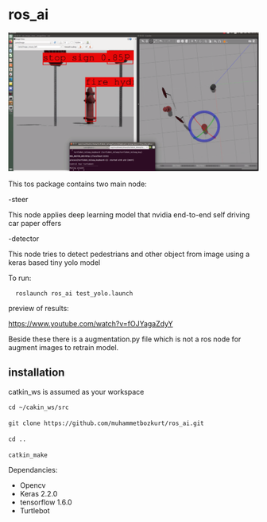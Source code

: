 # ros_ai

![Image of result](https://raw.githubusercontent.com/muhammetbozkurt/ros_ai/master/example.png)

This tos package contains two main node:

-steer

   This node applies deep learning model that nvidia end-to-end self driving car paper offers
  
-detector
   
   This node tries to detect pedestrians and other object from image using a keras based tiny yolo model
 
To run:

 
      roslaunch ros_ai test_yolo.launch


preview of results:

https://www.youtube.com/watch?v=fOJYagaZdyY
  
Beside these there is a augmentation.py file which is not a ros node for augment images to retrain model.

## installation

catkin_ws is assumed as your workspace

    cd ~/cakin_ws/src
  
    git clone https://github.com/muhammetbozkurt/ros_ai.git
  
    cd ..
  
    catkin_make
 
 
Dependancies:

   - Opencv
   - Keras 2.2.0   
   - tensorflow 1.6.0
   - Turtlebot

